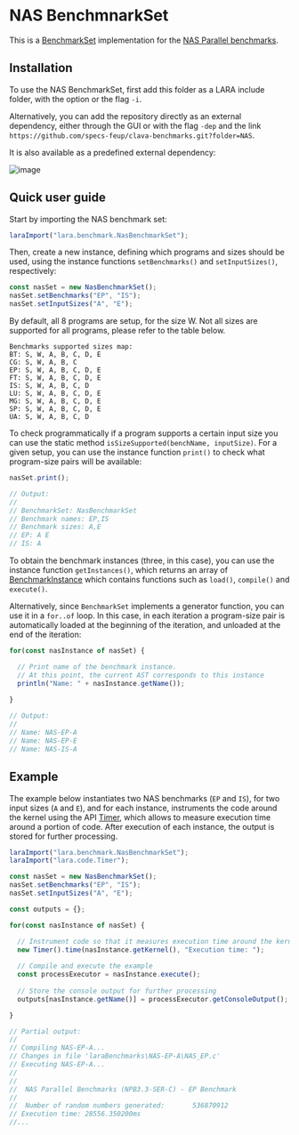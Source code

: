 # NAS BenchmnarkSet

This is a [BenchmarkSet](https://specs-feup.github.io/clava/api/lara.benchmark.BenchmarkSet.html) implementation for the [NAS Parallel benchmarks](https://www.nas.nasa.gov/software/npb.html).

## Installation

To use the NAS BenchmarkSet, first add this folder as a LARA include folder, with the option or the flag `-i`.

Alternatively, you can add the repository directly as an external dependency, either through the GUI or with the flag `-dep` and the link `https://github.com/specs-feup/clava-benchmarks.git?folder=NAS`.

It is also available as a predefined external dependency:

![image](https://user-images.githubusercontent.com/5724365/184380792-8392adc1-61dc-4ede-9432-288642ef7df4.png)

## Quick user guide

Start by importing the NAS benchmark set:

```JavaScript
laraImport("lara.benchmark.NasBenchmarkSet");
```

Then, create a new instance, defining which programs and sizes should be used, using the instance functions `setBenchmarks()` and `setInputSizes()`, respectively:

```JavaScript
const nasSet = new NasBenchmarkSet();
nasSet.setBenchmarks("EP", "IS");
nasSet.setInputSizes("A", "E");
```

By default, all 8 programs are setup, for the size W. Not all sizes are supported for all programs, please refer to the table below.

```
Benchmarks supported sizes map:
BT: S, W, A, B, C, D, E
CG: S, W, A, B, C
EP: S, W, A, B, C, D, E
FT: S, W, A, B, C, D, E
IS: S, W, A, B, C, D
LU: S, W, A, B, C, D, E
MG: S, W, A, B, C, D, E
SP: S, W, A, B, C, D, E
UA: S, W, A, B, C, D	
```

To check programmatically if a program supports a certain input size you can use the static method `isSizeSupported(benchName, inputSize)`. For a given setup, you can use the instance function `print()` to check what program-size pairs will be available:

```JavaScript
nasSet.print();

// Output:
//
// BenchmarkSet: NasBenchmarkSet
// Benchmark names: EP,IS
// Benchmark sizes: A,E
// EP: A E
// IS: A
```

To obtain the benchmark instances (three, in this case), you can use the instance function `getInstances()`, which returns an array of [BenchmarkInstance](https://specs-feup.github.io/clava/api/lara.benchmark.BenchmarkInstance.html) which contains functions such as `load()`, `compile()` and `execute()`.

Alternatively, since `BenchmarkSet` implements a generator function, you can use it in a `for..of` loop. In this case, in each iteration a program-size pair is automatically loaded at the beginning of the iteration, and unloaded at the end of the iteration:

```JavaScript
for(const nasInstance of nasSet) {

  // Print name of the benchmark instance.
  // At this point, the current AST corresponds to this instance
  println("Name: " + nasInstance.getName());
  
}

// Output:
//
// Name: NAS-EP-A
// Name: NAS-EP-E
// Name: NAS-IS-A

```

## Example

The example below instantiates two NAS benchmarks (`EP` and `IS`), for two input sizes (`A` and `E`), and for each instance, instruments the code around the kernel using the API [Timer](https://specs-feup.github.io/clava/api/lara.code.Timer.html), which allows to measure execution time around a portion of code. After execution of each instance, the output is stored for further processing.

```JavaScript
laraImport("lara.benchmark.NasBenchmarkSet");
laraImport("lara.code.Timer");

const nasSet = new NasBenchmarkSet();
nasSet.setBenchmarks("EP", "IS");
nasSet.setInputSizes("A", "E");

const outputs = {};

for(const nasInstance of nasSet) {

  // Instrument code so that it measures execution time around the kernel
  new Timer().time(nasInstance.getKernel(), "Execution time: ");
	
  // Compile and execute the example
  const processExecutor = nasInstance.execute();
	
  // Store the console output for further processing 
  outputs[nasInstance.getName()] = processExecutor.getConsoleOutput();

}

// Partial output:
//
// Compiling NAS-EP-A...
// Changes in file 'laraBenchmarks\NAS-EP-A\NAS_EP.c'
// Executing NAS-EP-A...
//
//
//  NAS Parallel Benchmarks (NPB3.3-SER-C) - EP Benchmark
//
//  Number of random numbers generated:       536870912
// Execution time: 28556.350200ms
//...



```


